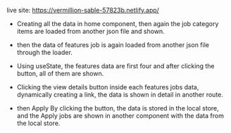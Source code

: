live site: https://vermillion-sable-57823b.netlify.app/


+ Creating all the data in home component, then again the job category items are loaded from another json file and shown.

+ then the data of features job is again loaded from another json file through the loader.  

+ Using useState, the features data are first four and after clicking the button, all of them are shown.

+ Clicking the view details button inside each features jobs data, dynamically creating a link, the data is shown in detail in another route. 

+ then Apply  By clicking the button, the data is stored in the local store, and the Apply jobs are shown in another component with the data from the local store.